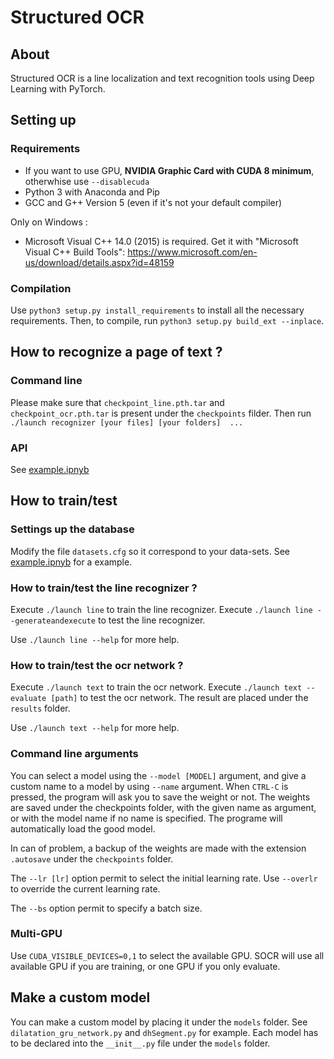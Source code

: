 # Structured OCR

## About

Structured OCR is a line localization and text recognition tools using Deep Learning with PyTorch.

## Setting up

### Requirements

 - If you want to use GPU, **NVIDIA Graphic Card with CUDA 8 minimum**, otherwhise use ```--disablecuda``` 
 - Python 3 with Anaconda and Pip
 - GCC and G++ Version 5 (even if it's not your default compiler)

Only on Windows :
 - Microsoft Visual C++ 14.0 (2015) is required. Get it with "Microsoft Visual C++ Build Tools": https://www.microsoft.com/en-us/download/details.aspx?id=48159

### Compilation

Use ```python3 setup.py install_requirements``` to install all the necessary requirements.
Then, to compile, run ```python3 setup.py build_ext --inplace```.

## How to recognize a page of text ?

### Command line

Please make sure that ```checkpoint_line.pth.tar``` and ```checkpoint_ocr.pth.tar``` is present under the ```checkpoints``` filder.
Then run 
```./launch recognizer [your files] [your folders]  ...```

### API

See [example.ipnyb](examples/example.ipynb)

## How to train/test

### Settings up the database

Modify the file ```datasets.cfg``` so it correspond to your data-sets.
See [example.ipnyb](examples/datasets.example.cfg) for a example.

### How to train/test the line recognizer ?

Execute ```./launch line``` to train the line recognizer.
Execute ```./launch line --generateandexecute``` to test the line recognizer.

Use ```./launch line --help``` for more help.

### How to train/test the ocr network ?

Execute ```./launch text``` to train the ocr network.
Execute ```./launch text --evaluate [path]``` to test the ocr network. The result are placed under the ```results``` folder.

Use ```./launch text --help``` for more help.

### Command line arguments

You can select a model using the ```--model [MODEL]``` argument, and give a custom name to a model by using ```--name``` argument.
When ```CTRL-C``` is pressed, the program will ask you to save the weight or not. The weights are saved under the checkpoints folder, with the given name as argument, or with the model name if no name is specified.
The programe will automatically load the good model.

In can of problem, a backup of the weights are made with the extension ```.autosave``` under the ```checkpoints``` folder.

The ```--lr [lr]``` option permit to select the initial learning rate. Use ```--overlr``` to override the current learning rate.

The ```--bs``` option permit to specify a batch size.

### Multi-GPU

Use ```CUDA_VISIBLE_DEVICES=0,1``` to select the available GPU. SOCR will use all available GPU if you are training, or one GPU if you only evaluate.

## Make a custom model

You can make a custom model by placing it under the ```models``` folder. See ```dilatation_gru_network.py``` and ```dhSegment.py``` for example.
Each model has to be declared into the ```__init__.py``` file under the ```models``` folder.
